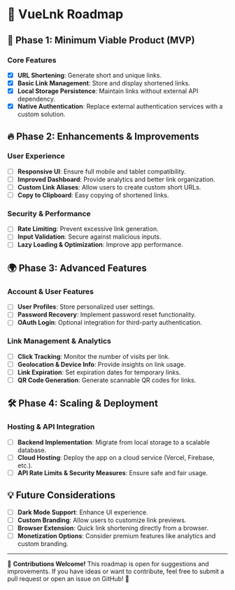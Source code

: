 # 📌 VueLnk Roadmap

## 🚀 Phase 1: Minimum Viable Product (MVP)

### Core Features

- [x] **URL Shortening**: Generate short and unique links.
- [x] **Basic Link Management**: Store and display shortened links.
- [x] **Local Storage Persistence**: Maintain links without external API dependency.
- [x] **Native Authentication**: Replace external authentication services with a custom solution.

## 🔥 Phase 2: Enhancements & Improvements

### User Experience

- [ ] **Responsive UI**: Ensure full mobile and tablet compatibility.
- [ ] **Improved Dashboard**: Provide analytics and better link organization.
- [ ] **Custom Link Aliases**: Allow users to create custom short URLs.
- [ ] **Copy to Clipboard**: Easy copying of shortened links.

### Security & Performance

- [ ] **Rate Limiting**: Prevent excessive link generation.
- [ ] **Input Validation**: Secure against malicious inputs.
- [ ] **Lazy Loading & Optimization**: Improve app performance.

## 🌍 Phase 3: Advanced Features

### Account & User Features

- [ ] **User Profiles**: Store personalized user settings.
- [ ] **Password Recovery**: Implement password reset functionality.
- [ ] **OAuth Login**: Optional integration for third-party authentication.

### Link Management & Analytics

- [ ] **Click Tracking**: Monitor the number of visits per link.
- [ ] **Geolocation & Device Info**: Provide insights on link usage.
- [ ] **Link Expiration**: Set expiration dates for temporary links.
- [ ] **QR Code Generation**: Generate scannable QR codes for links.

## 🛠 Phase 4: Scaling & Deployment

### Hosting & API Integration

- [ ] **Backend Implementation**: Migrate from local storage to a scalable database.
- [ ] **Cloud Hosting**: Deploy the app on a cloud service (Vercel, Firebase, etc.).
- [ ] **API Rate Limits & Security Measures**: Ensure safe and fair usage.

## 💡 Future Considerations

- [ ] **Dark Mode Support**: Enhance UI experience.
- [ ] **Custom Branding**: Allow users to customize link previews.
- [ ] **Browser Extension**: Quick link shortening directly from a browser.
- [ ] **Monetization Options**: Consider premium features like analytics and custom branding.

---

📢 **Contributions Welcome!**
This roadmap is open for suggestions and improvements. If you have ideas or want to contribute, feel free to submit a pull request or open an issue on GitHub! 🚀
